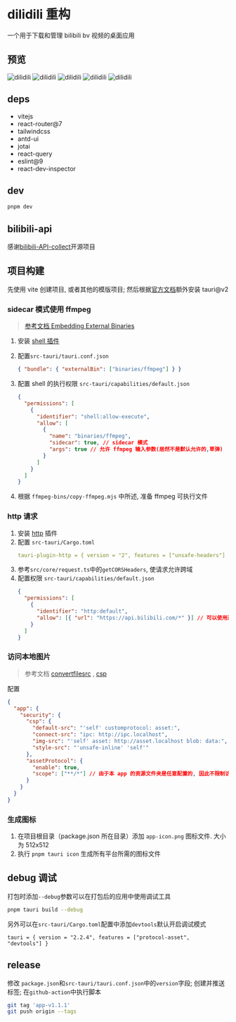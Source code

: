 # dilidili 重构

一个用于下载和管理 bilibili bv 视频的桌面应用

## 预览

![dilidili](./docs/01.jpg)
![dilidili](./docs/02.jpg)
![dilidili](./docs/03.jpg)
![dilidili](./docs/04.jpg)
![dilidili](./docs/05.jpg)

## deps

- vitejs
- react-router@7
- tailwindcss
- antd-ui
- jotai
- react-query
- eslint@9
- react-dev-inspector

## dev

```bash
pnpm dev
```

## bilibili-api

感谢[bilibili-API-collect](https://github.com/SocialSisterYi/bilibili-API-collect/tree/master)开源项目

## 项目构建

先使用 vite 创建项目, 或者其他的模版项目; 然后根据[官方文档](https://v2.tauri.app/start/create-project/#manual-setup-tauri-cli)额外安装 tauri@v2

### sidecar 模式使用 ffmpeg

> [参考文档 Embedding External Binaries](https://v2.tauri.app/develop/sidecar/)

1. 安装 [shell 插件](https://v2.tauri.app/plugin/shell/)
2. 配置`src-tauri/tauri.conf.json`
   ```json
   { "bundle": { "externalBin": ["binaries/ffmpeg"] } }
   ```
3. 配置 shell 的执行权限 `src-tauri/capabilities/default.json`

   ```json
   {
     "permissions": [
       {
         "identifier": "shell:allow-execute",
         "allow": [
           {
             "name": "binaries/ffmpeg",
             "sidecar": true, // sidecar 模式
             "args": true // 允许 ffmpeg 输入参数(居然不是默认允许的,草弹)
           }
         ]
       }
     ]
   }
   ```

4. 根据 `ffmpeg-bins/copy-ffmpeg.mjs` 中所述, 准备 ffmpeg 可执行文件

### http 请求

1. 安装 [http](https://v2.tauri.app/plugin/http-client/) 插件
2. 配置 `src-tauri/Cargo.toml`
   ```yml
   tauri-plugin-http = { version = "2", features = ["unsafe-headers"] }
   ```
3. 参考`src/core/request.ts`中的`getCORSHeaders`, 使请求允许跨域
4. 配置权限 `src-tauri/capabilities/default.json`
   ```json
   {
     "permissions": [
       {
         "identifier": "http:default",
         "allow": [{ "url": "https://api.bilibili.com/*" }] // 可以使用通配符, 允许所有域名
       }
     ]
   }
   ```

### 访问本地图片

> 参考文档
> [convertfilesrc](https://v2.tauri.app/reference/javascript/api/namespacecore/#convertfilesrc) , [csp](https://v2.tauri.app/security/csp/)

配置

```json
{
  "app": {
    "security": {
      "csp": {
        "default-src": "'self' customprotocol: asset:",
        "connect-src": "ipc: http://ipc.localhost",
        "img-src": "'self' asset: http://asset.localhost blob: data:",
        "style-src": "'unsafe-inline' 'self'"
      },
      "assetProtocol": {
        "enable": true,
        "scope": ["**/*"] // 由于本 app 的资源文件夹是任意配置的, 因此不限制访问路径
      }
    }
  }
}
```

### 生成图标

1. 在项目根目录（package.json 所在目录）添加 `app-icon.png` 图标文件. 大小为 512x512
2. 执行 `pnpm tauri icon` 生成所有平台所需的图标文件

## debug 调试

打包时添加`--debug`参数可以在打包后的应用中使用调试工具

```bash
pnpm tauri build --debug
```

另外可以在`src-tauri/Cargo.toml`配置中添加`devtools`默认开启调试模式

`tauri = { version = "2.2.4", features = ["protocol-asset",  "devtools"] }`

## release

修改 `package.json`和`src-tauri/tauri.conf.json`中的`version`字段; 创建并推送标签; 在`github-action`中执行脚本

```bash
git tag 'app-v1.1.1'
git push origin --tags
```
